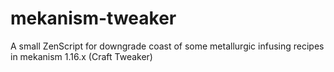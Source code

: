 # mekanism-tweaker
A small ZenScript for downgrade coast of some metallurgic infusing recipes in mekanism 1.16.x (Craft Tweaker)
